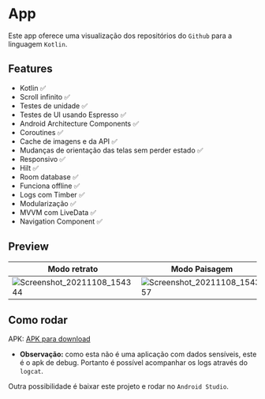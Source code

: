 

# App

Este app oferece uma visualização dos repositórios do `Github` para a linguagem `Kotlin`.

## Features

- Kotlin ✅
- Scroll infinito ✅
- Testes de unidade ✅
- Testes de UI usando Espresso ✅
- Android Architecture Components ✅ 
- Coroutines ✅
- Cache de imagens e da API ✅
- Mudanças de orientação das telas sem perder estado ✅
- Responsivo ✅
- Hilt ✅
- Room database ✅
- Funciona offline ✅
- Logs com Timber ✅
- Modularização ✅
- MVVM com LiveData ✅
- Navigation Component ✅

## Preview

| Modo retrato | Modo Paisagem |
| ---- | ---- |
| ![Screenshot_20211108_154344](https://user-images.githubusercontent.com/8306647/140801396-1a720650-7b95-49e7-869f-c97723d4775e.png) | ![Screenshot_20211108_154357](https://user-images.githubusercontent.com/8306647/140801401-5a7afd88-dc91-4ea9-abc8-ec797f17f818.png) | 

## Como rodar

APK: [APK para download](https://github.com/aaascp/app/files/7499502/app-debug.apk.zip)
- **Observação:** como esta não é uma aplicação com dados sensíveis, este é o apk de debug. Portanto é possível acompanhar os logs através do `logcat`. 


Outra possibilidade é baixar este projeto e rodar no `Android Studio`.
